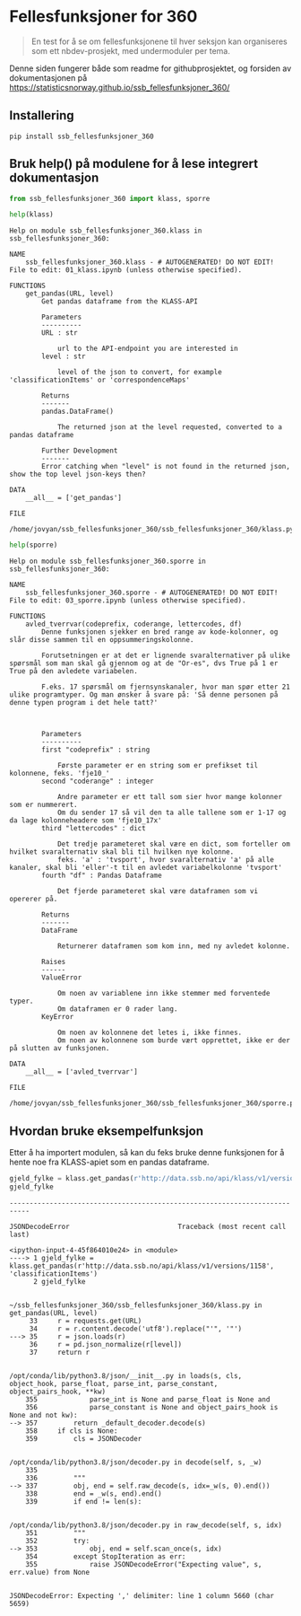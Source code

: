 # Fellesfunksjoner for 360
> En test for å se om fellesfunksjonene til hver seksjon kan organiseres som ett nbdev-prosjekt, med undermoduler per tema.


Denne siden fungerer både som readme for githubprosjektet, og forsiden av dokumentasjonen på https://statisticsnorway.github.io/ssb_fellesfunksjoner_360/

## Installering

`pip install ssb_fellesfunksjoner_360`

## Bruk help() på modulene for å lese integrert dokumentasjon

```python
from ssb_fellesfunksjoner_360 import klass, sporre
```

```python
help(klass)
```

    Help on module ssb_fellesfunksjoner_360.klass in ssb_fellesfunksjoner_360:
    
    NAME
        ssb_fellesfunksjoner_360.klass - # AUTOGENERATED! DO NOT EDIT! File to edit: 01_klass.ipynb (unless otherwise specified).
    
    FUNCTIONS
        get_pandas(URL, level)
            Get pandas dataframe from the KLASS-API
            
            Parameters
            ----------
            URL : str 
            
                url to the API-endpoint you are interested in
            level : str 
            
                level of the json to convert, for example 'classificationItems' or 'correspondenceMaps'
            
            Returns
            -------
            pandas.DataFrame() 
            
                The returned json at the level requested, converted to a pandas dataframe
            
            Further Development
            -------
            Error catching when "level" is not found in the returned json, show the top level json-keys then?
    
    DATA
        __all__ = ['get_pandas']
    
    FILE
        /home/jovyan/ssb_fellesfunksjoner_360/ssb_fellesfunksjoner_360/klass.py
    
    


```python
help(sporre)
```

    Help on module ssb_fellesfunksjoner_360.sporre in ssb_fellesfunksjoner_360:
    
    NAME
        ssb_fellesfunksjoner_360.sporre - # AUTOGENERATED! DO NOT EDIT! File to edit: 03_sporre.ipynb (unless otherwise specified).
    
    FUNCTIONS
        avled_tverrvar(codeprefix, coderange, lettercodes, df)
            Denne funksjonen sjekker en bred range av kode-kolonner, og slår disse sammen til en oppsummeringskolonne.
            
            Forutsetningen er at det er lignende svaralternativer på ulike spørsmål som man skal gå gjennom og at de "Or-es", dvs True på 1 er True på den avledete variabelen.
            
            F.eks. 17 spørsmål om fjernsynskanaler, hvor man spør etter 21 ulike programtyper. Og man ønsker å svare på: 'Så denne personen på denne typen program i det hele tatt?'
            
            
            
            Parameters
            ----------
            first "codeprefix" : string
            
                Første parameter er en string som er prefikset til kolonnene, feks. 'fje10_'
            second "coderange" : integer
            
                Andre parameter er ett tall som sier hvor mange kolonner som er nummerert.
                Om du sender 17 så vil den ta alle tallene som er 1-17 og da lage kolonneheadere som 'fje10_17x'
            third "lettercodes" : dict
            
                Det tredje parameteret skal være en dict, som forteller om hvilket svaralternativ skal bli til hvilken nye kolonne.
                feks. 'a' : 'tvsport', hvor svaralternativ 'a' på alle kanaler, skal bli 'eller'-t til en avledet variabelkolonne 'tvsport'
            fourth "df" : Pandas Dataframe
            
                Det fjerde parameteret skal være dataframen som vi opererer på.
            
            Returns
            -------
            DataFrame
            
                Returnerer dataframen som kom inn, med ny avledet kolonne.
            
            Raises
            ------
            ValueError
            
                Om noen av variablene inn ikke stemmer med forventede typer.
                Om dataframen er 0 rader lang.
            KeyError
            
                Om noen av kolonnene det letes i, ikke finnes.
                Om noen av kolonnene som burde vært opprettet, ikke er der på slutten av funksjonen.
    
    DATA
        __all__ = ['avled_tverrvar']
    
    FILE
        /home/jovyan/ssb_fellesfunksjoner_360/ssb_fellesfunksjoner_360/sporre.py
    
    


## Hvordan bruke eksempelfunksjon

Etter å ha importert modulen, så kan du feks bruke denne funksjonen for å hente noe fra KLASS-apiet som en pandas dataframe.

```python
gjeld_fylke = klass.get_pandas(r'http://data.ssb.no/api/klass/v1/versions/1158', 'classificationItems')
gjeld_fylke
```


    ---------------------------------------------------------------------------

    JSONDecodeError                           Traceback (most recent call last)

    <ipython-input-4-45f864010e24> in <module>
    ----> 1 gjeld_fylke = klass.get_pandas(r'http://data.ssb.no/api/klass/v1/versions/1158', 'classificationItems')
          2 gjeld_fylke


    ~/ssb_fellesfunksjoner_360/ssb_fellesfunksjoner_360/klass.py in get_pandas(URL, level)
         33     r = requests.get(URL)
         34     r = r.content.decode('utf8').replace("'", '"')
    ---> 35     r = json.loads(r)
         36     r = pd.json_normalize(r[level])
         37     return r


    /opt/conda/lib/python3.8/json/__init__.py in loads(s, cls, object_hook, parse_float, parse_int, parse_constant, object_pairs_hook, **kw)
        355             parse_int is None and parse_float is None and
        356             parse_constant is None and object_pairs_hook is None and not kw):
    --> 357         return _default_decoder.decode(s)
        358     if cls is None:
        359         cls = JSONDecoder


    /opt/conda/lib/python3.8/json/decoder.py in decode(self, s, _w)
        335 
        336         """
    --> 337         obj, end = self.raw_decode(s, idx=_w(s, 0).end())
        338         end = _w(s, end).end()
        339         if end != len(s):


    /opt/conda/lib/python3.8/json/decoder.py in raw_decode(self, s, idx)
        351         """
        352         try:
    --> 353             obj, end = self.scan_once(s, idx)
        354         except StopIteration as err:
        355             raise JSONDecodeError("Expecting value", s, err.value) from None


    JSONDecodeError: Expecting ',' delimiter: line 1 column 5660 (char 5659)

